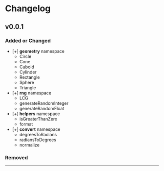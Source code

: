 # Changelog

## v0.0.1

### Added or Changed

- [+] **geometry** namespace
  - Circle
  - Cone
  - Cuboid
  - Cylinder
  - Rectangle
  - Sphere
  - Triangle
- [+] **rng** namespace
  - LCG
  - generateRandomInteger
  - generateRandomFloat
- [+] **helpers** namespace
  - isGreaterThanZero
  - format
- [+] **convert** namespace
  - degreesToRadians
  - radiansToDegrees
  - normalize

### Removed

---
